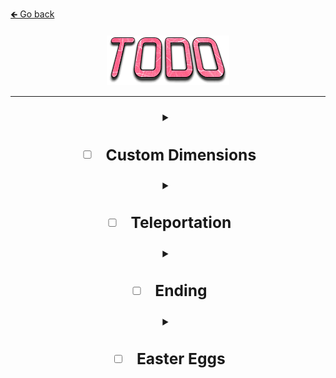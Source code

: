 <a href="../../#----">🡸 Go back</a>

<h4 id="main" align="center">
    <img src="images/TODO.png" alt="main" align="center">
</h4>

___

<strong>
<h3 align="center">
<details>
    <summary><h2><strong>

- [ ] Custom Dimensions
  
    </strong></h2></summary>

    - [ ] Thinking what to add here
  
</details>

<details>
    <summary><h2><strong>

- [ ] Teleportation

    </strong></h2></summary>

  - [ ] Stabilizator
  - [ ] Unstabilizator
  - [ ] Unstable portal
  - [ ] Stable portal

</details>

<details>
    <summary><h2><strong>

- [ ] Ending

    </strong></h2></summary>

  - [ ] TOP SECRET

</details>

<details>
    <summary><h2><strong>

- [ ] Easter Eggs

    </strong></h2></summary>

  - [ ] TOP SECRET

</details>
</h3>

